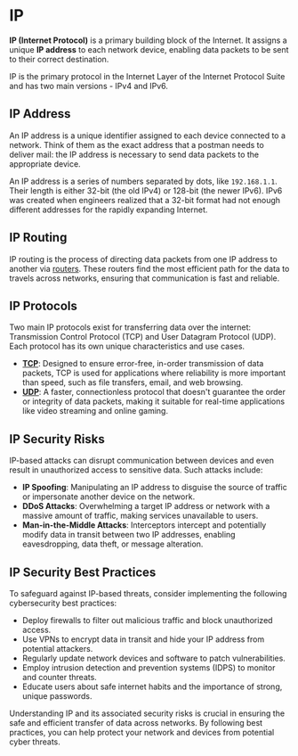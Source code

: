 # IP

**IP (Internet Protocol)** is a primary building block of the Internet. It assigns a unique **IP address** to each network device, enabling data packets to be sent to their correct destination.

<!-- TODO: Internet Protocol Suite, Internet Layer -->
IP is the primary protocol in the Internet Layer of the Internet Protocol Suite and has two main versions - IPv4 and IPv6.

## IP Address

An IP address is a unique identifier assigned to each device connected to a network. Think of them as the exact address that a postman needs to deliver mail: the IP address is necessary to send data packets to the appropriate device.

An IP address is a series of numbers separated by dots, like `192.168.1.1`. Their length is either 32-bit (the old IPv4) or 128-bit (the newer IPv6). IPv6 was created when engineers realized that a 32-bit format had not enough different addresses for the rapidly expanding Internet.

## IP Routing

IP routing is the process of directing data packets from one IP address to another via [routers](./device.router.md). These routers find the most efficient path for the data to travels across networks, ensuring that communication is fast and reliable.

## IP Protocols

Two main IP protocols exist for transferring data over the internet: Transmission Control Protocol (TCP) and User Datagram Protocol (UDP). Each protocol has its own unique characteristics and use cases.

- **[TCP](./protocol.md#tcp)**: Designed to ensure error-free, in-order transmission of data packets, TCP is used for applications where reliability is more important than speed, such as file transfers, email, and web browsing.
- **[UDP](./protocol.md#udp)**: A faster, connectionless protocol that doesn't guarantee the order or integrity of data packets, making it suitable for real-time applications like video streaming and online gaming.

## IP Security Risks

IP-based attacks can disrupt communication between devices and even result in unauthorized access to sensitive data. Such attacks include:

- **IP Spoofing**: Manipulating an IP address to disguise the source of traffic or impersonate another device on the network.
- **DDoS Attacks**: Overwhelming a target IP address or network with a massive amount of traffic, making services unavailable to users.
- **Man-in-the-Middle Attacks**: Interceptors intercept and potentially modify data in transit between two IP addresses, enabling eavesdropping, data theft, or message alteration.

## IP Security Best Practices

To safeguard against IP-based threats, consider implementing the following cybersecurity best practices:

- Deploy firewalls to filter out malicious traffic and block unauthorized access.
- Use VPNs to encrypt data in transit and hide your IP address from potential attackers.
- Regularly update network devices and software to patch vulnerabilities.
- Employ intrusion detection and prevention systems (IDPS) to monitor and counter threats.
- Educate users about safe internet habits and the importance of strong, unique passwords.

Understanding IP and its associated security risks is crucial in ensuring the safe and efficient transfer of data across networks. By following best practices, you can help protect your network and devices from potential cyber threats.
